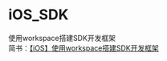 # iOS_SDK
使用workspace搭建SDK开发框架  
简书：[【iOS】使用workspace搭建SDK开发框架](https://www.jianshu.com/p/fc5b7515bac9)

